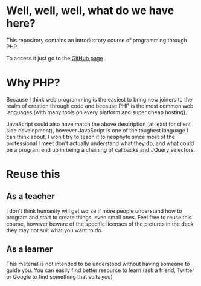 Well, well, well, what do we have here?
========

This repository contains an introductory course of programming through PHP.

To access it just go to the [GitHub page](http://frantzmiccoli.github.io/introduction-php-programming/ "Introduction to PHP and programming")

Why PHP?
========

Because I think web programming is the easiest to bring new joiners to the realm of creation through code and because PHP is the most common web languages (with many tools on every platform and super cheap hosting).

JavaScript could also have match the above description (at least for client side development), however JavaScript is one of the toughest language I can think about. I won't try to teach it to neophyte since most of the professional I meet don't actually understand what they do, and what could be a program end up in being a chaining of callbacks and JQuery selectors.

Reuse this
==========

As a teacher
------------

I don't think humanity will get worse if more people understand how to program and start to create things, even small ones. Feel free to reuse this course, however beware of the specific licenses of the pictures in the deck they may not suit what you want to do.

As a learner
------------

This material is not intended to be understood without having someone to guide you. You can easily find better resource to learn (ask a friend, Twitter or Google to find something that suits you)
